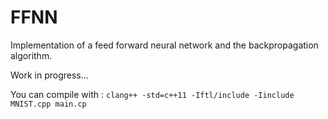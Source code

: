 FFNN
====

Implementation of a feed forward neural network and the backpropagation algorithm.


Work in progress…

You can compile with :
`clang++ -std=c++11 -Iftl/include -Iinclude MNIST.cpp main.cp`
